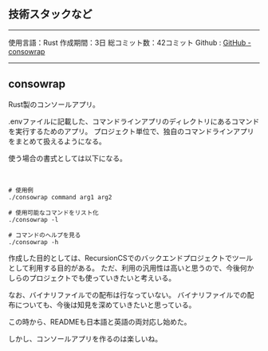 
## 技術スタックなど

---

使用言語：Rust
作成期間：3日
総コミット数：42コミット
Github : [GitHub -consowrap](https://github.com/kip2/consowrap)

---

## consowrap

Rust製のコンソールアプリ。

.envファイルに記載した、コマンドラインアプリのディレクトリにあるコマンドを実行するためのアプリ。
プロジェクト単位で、独自のコマンドラインアプリをまとめて扱えるようになる。

使う場合の書式としては以下になる。

</br>

```shell
# 使用例
./consowrap command arg1 arg2

# 使用可能なコマンドをリスト化
./consowrap -l

# コマンドのヘルプを見る
./consowrap -h
```

作成した目的としては、RecursionCSでのバックエンドプロジェクトでツールとして利用する目的がある。
ただ、利用の汎用性は高いと思うので、今後何かしらのプロジェクトでも使っていきたいと考えいる。

なお、バイナリファイルでの配布は行なっていない。
バイナリファイルでの配布についても、今後は知見を深めていきたいと思っている。

この時から、READMEも日本語と英語の両対応し始めた。

しかし、コンソールアプリを作るのは楽しいね。

